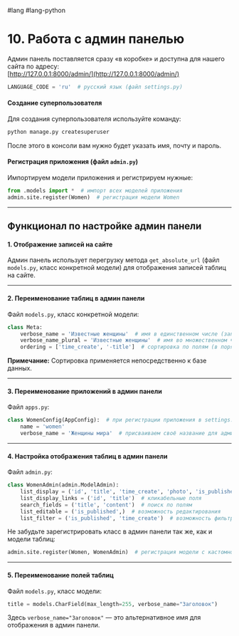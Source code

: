  #lang #lang-python


# 10. Работа с админ панелью

Админ панель поставляется сразу «в коробке» и доступна для нашего сайта по адресу:  
[http://127.0.0.1:8000/admin/](http://127.0.0.1:8000/admin/)

```python
LANGUAGE_CODE = 'ru'  # русский язык (файл settings.py)
```

#### Создание суперпользователя

Для создания суперпользователя используйте команду:
```bash
python manage.py createsuperuser
```
После этого в консоли вам нужно будет указать имя, почту и пароль.

#### Регистрация приложения (файл `admin.py`)

Импортируем модели приложения и регистрируем нужные:
```python
from .models import *  # импорт всех моделей приложения
admin.site.register(Women)  # регистрация модели Women
```

---

## Функционал по настройке админ панели

#### 1. Отображение записей на сайте

Админ панель использует перегрузку метода `get_absolute_url` (файл `models.py`, класс конкретной модели) для отображения записей таблиц на сайте.

---

#### 2. Переименование таблиц в админ панели

Файл `models.py`, класс конкретной модели:
```python
class Meta:
    verbose_name = 'Известные женщины'  # имя в единственном числе (запись)
    verbose_name_plural = 'Известные женщины'  # имя во множественном числе (таблица целиком)
    ordering = ['time_create', '-title']  # сортировка по полям (в порядке приоритета)
```
**Примечание:** Сортировка применяется непосредственно к базе данных.

---

#### 3. Переименование приложений в админ панели

Файл `apps.py`:
```python
class WomenConfig(AppConfig):  # при регистрации приложения в settings.py указывался этот класс
    name = 'women'
    verbose_name = 'Женщины мира'  # присваиваем своё название для админ панели
```

---

#### 4. Настройка отображения таблиц в админ панели

Файл `admin.py`:
```python
class WomenAdmin(admin.ModelAdmin):
    list_display = ('id', 'title', 'time_create', 'photo', 'is_published')  # отображаемые поля
    list_display_links = ('id', 'title')  # кликабельные поля
    search_fields = ('title', 'content')  # поиск по полям
    list_editable = ('is_published',)  # возможность редактирования
    list_filter = ('is_published', 'time_create')  # возможность фильтрации
```

Не забудьте зарегистрировать класс в админ панели так же, как и модели таблиц:
```python
admin.site.register(Women, WomenAdmin)  # регистрация модели с кастомной админ панелью
```

---

#### 5. Переименование полей таблиц

Файл `models.py`, класс модели:
```python
title = models.CharField(max_length=255, verbose_name="Заголовок")
```
Здесь `verbose_name="Заголовок"` — это альтернативное имя для отображения в админ панели.

